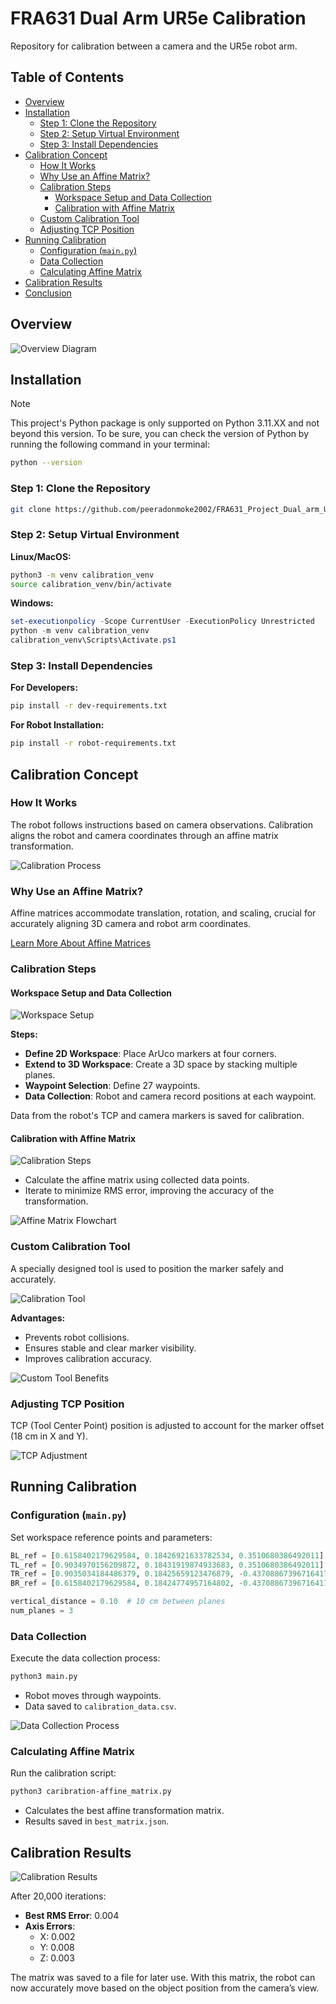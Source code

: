# FRA631 Dual Arm UR5e Calibration

Repository for calibration between a camera and the UR5e robot arm.

## Table of Contents

- [Overview](#overview)
- [Installation](#installation)
  - [Step 1: Clone the Repository](#step-1-clone-the-repository)
  - [Step 2: Setup Virtual Environment](#step-2-setup-virtual-environment)
  - [Step 3: Install Dependencies](#step-3-install-dependencies)
- [Calibration Concept](#calibration-concept)
  - [How It Works](#how-it-works)
  - [Why Use an Affine Matrix?](#why-use-an-affine-matrix)
  - [Calibration Steps](#calibration-steps)
    - [Workspace Setup and Data Collection](#workspace-setup-and-data-collection)
    - [Calibration with Affine Matrix](#calibration-with-affine-matrix)
  - [Custom Calibration Tool](#custom-calibration-tool)
  - [Adjusting TCP Position](#adjusting-tcp-position)
- [Running Calibration](#running-calibration)
  - [Configuration (`main.py`)](#configuration-mainpy)
  - [Data Collection](#data-collection)
  - [Calculating Affine Matrix](#calculating-affine-matrix)
- [Calibration Results](#calibration-results)
- [Conclusion](#conclusion)

## Overview

![Overview Diagram](../images/calibration/doc/overview_diagram_calibration.png)

## Installation

> [!Note]
> This project's Python package is only supported on Python 3.11.XX and not beyond this version.
> To be sure, you can check the version of Python by running the following command in your terminal:
> ```bash
> python --version
> ```

### Step 1: Clone the Repository

```bash
git clone https://github.com/peeradonmoke2002/FRA631_Project_Dual_arm_UR5_Calibration.git
```

### Step 2: Setup Virtual Environment

**Linux/MacOS:**

```bash
python3 -m venv calibration_venv
source calibration_venv/bin/activate
```

**Windows:**

```powershell
set-executionpolicy -Scope CurrentUser -ExecutionPolicy Unrestricted
python -m venv calibration_venv
calibration_venv\Scripts\Activate.ps1
```

### Step 3: Install Dependencies

**For Developers:**

```bash
pip install -r dev-requirements.txt
```

**For Robot Installation:**

```bash
pip install -r robot-requirements.txt
```

## Calibration Concept

### How It Works

The robot follows instructions based on camera observations. Calibration aligns the robot and camera coordinates through an affine matrix transformation.

![Calibration Process](../images/calibration/doc/How_it_work_calibration.png)

### Why Use an Affine Matrix?

Affine matrices accommodate translation, rotation, and scaling, crucial for accurately aligning 3D camera and robot arm coordinates.

[Learn More About Affine Matrices](https://towardsdatascience.com/understanding-transformations-in-computer-vision-b001f49a9e61)

### Calibration Steps

#### Workspace Setup and Data Collection

![Workspace Setup](../images/calibration/doc/setupworkspace&collectdata_calibration.png)

**Steps:**

- **Define 2D Workspace**: Place ArUco markers at four corners.
- **Extend to 3D Workspace**: Create a 3D space by stacking multiple planes.
- **Waypoint Selection**: Define 27 waypoints.
- **Data Collection**: Robot and camera record positions at each waypoint.

Data from the robot's TCP and camera markers is saved for calibration.

#### Calibration with Affine Matrix

![Calibration Steps](../images/calibration/doc/step_calibration_calibration.png)

- Calculate the affine matrix using collected data points.
- Iterate to minimize RMS error, improving the accuracy of the transformation.

![Affine Matrix Flowchart](../images/calibration/doc/flowchart_matrix_calibration.png)

### Custom Calibration Tool

A specially designed tool is used to position the marker safely and accurately.

![Calibration Tool](../images/calibration/doc/tool_calibration.png)

**Advantages:**

- Prevents robot collisions.
- Ensures stable and clear marker visibility.
- Improves calibration accuracy.

![Custom Tool Benefits](../images/calibration/doc/whyuse_custom_made_tool_calibration.png)

### Adjusting TCP Position

TCP (Tool Center Point) position is adjusted to account for the marker offset (18 cm in X and Y).

![TCP Adjustment](../images/calibration/doc/dimension_tool_calibration.png)

## Running Calibration

### Configuration (`main.py`)

Set workspace reference points and parameters:

```python
BL_ref = [0.6158402179629584, 0.18426921633782534, 0.3510680386492011]
TL_ref = [0.9034970156209872, 0.18431919874933683, 0.3510680386492011]
TR_ref = [0.9035034184486379, 0.18425659123476879, -0.43708867396716417]
BR_ref = [0.6158402179629584, 0.18424774957164802, -0.43708867396716417]

vertical_distance = 0.10  # 10 cm between planes
num_planes = 3
```

### Data Collection

Execute the data collection process:

```bash
python3 main.py
```

- Robot moves through waypoints.
- Data saved to `calibration_data.csv`.

![Data Collection Process](../images/calibration/doc/process_work_calibration.png)

### Calculating Affine Matrix

Run the calibration script:

```bash
python3 caribration-affine_matrix.py
```

- Calculates the best affine transformation matrix.
- Results saved in `best_matrix.json`.

## Calibration Results

![Calibration Results](../images/calibration/doc/result_matrix_calibration.png)

After 20,000 iterations:

- **Best RMS Error**: 0.004
- **Axis Errors**:
  - X: 0.002
  - Y: 0.008
  - Z: 0.003

The matrix was saved to a file for later use. With this matrix, the robot can now accurately move based on the object position from the camera’s view.
